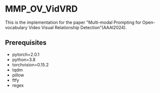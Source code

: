 # MMP_OV_VidVRD
This is the implementation for the paper "Multi-modal Prompting for Open-vocabulary Video Visual Relationship Detection"(AAAI2024).
## Prerequisites
- pytorch=2.0.1
- python=3.8
- torchvision=0.15.2
- tqdm
- pillow
- ftfy
- regex
